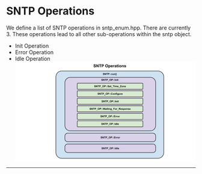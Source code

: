 # SNTP Operations

We define a list of SNTP operations in sntp_enum.hpp.  There are currently 3.  These operations lead to all other sub-operations within the sntp object.

* Init Operation
* Error Operation
* Idle Operation
![Run Operation Diagram](./drawings/sntp_operations_block.svg)
___  